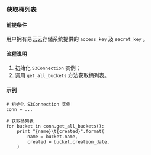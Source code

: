 ### 获取桶列表
#### 前提条件
用户拥有易云云存储系统提供的 `access_key` 及 `secret_key` 。

#### 流程说明
1. 初始化 `S3Connection` 实例；
2. 调用 `get_all_buckets` 方法获取桶列表。

#### 示例
```
# 初始化 S3Connection 实例
conn = ...

# 获取桶列表
for bucket in conn.get_all_buckets():
    print "{name}\t{created}".format(
        name = bucket.name,
        created = bucket.creation_date,
    )
```

